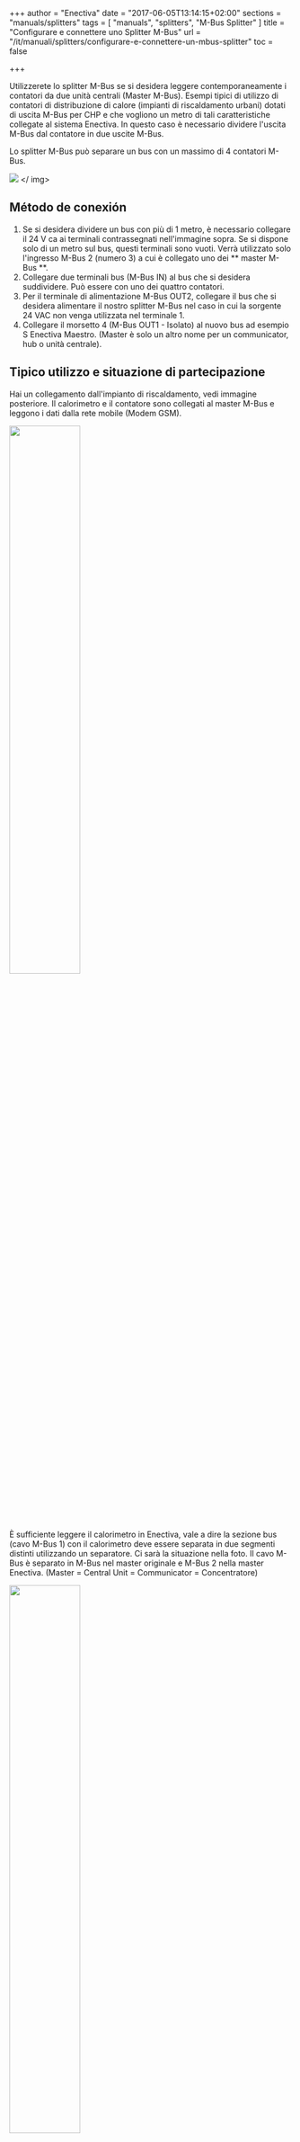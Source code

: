 +++
author = "Enectiva"
date = "2017-06-05T13:14:15+02:00"
sections = "manuals/splitters"
tags = [
    "manuals",
    "splitters",
    "M-Bus Splitter"
]
title = "Configurare e connettere uno Splitter M-Bus"
url = "/it/manuali/splitters/configurare-e-connettere-un-mbus-splitter"
toc = false

+++

Utilizzerete lo splitter M-Bus se si desidera leggere contemporaneamente i contatori da due unità centrali (Master M-Bus). Esempi tipici di utilizzo di contatori di distribuzione di calore (impianti di riscaldamento urbani) dotati di uscita M-Bus per CHP e che vogliono un metro di tali caratteristiche collegate al sistema Enectiva. In questo caso è necessario dividere l'uscita M-Bus dal contatore in due uscite M-Bus.

Lo splitter M-Bus può separare un bus con un massimo di 4 contatori M-Bus.

<img class = "center" src = "/images/m-bus-splitter.jpg" style = "larghezza: 35%"> </ img>

## Método de conexión

1. Se si desidera dividere un bus con più di 1 metro, è necessario collegare il 24 V ca ai terminali contrassegnati nell'immagine sopra. Se si dispone solo di un metro sul bus, questi terminali sono vuoti. Verrà utilizzato solo l'ingresso M-Bus 2 (numero 3) a cui è collegato uno dei ** master M-Bus **.
2. Collegare due terminali bus (M-Bus IN) al bus che si desidera suddividere. Può essere con uno dei quattro contatori.
3. Per il terminale di alimentazione M-Bus OUT2, collegare il bus che si desidera alimentare il nostro splitter M-Bus nel caso in cui la sorgente 24 VAC non venga utilizzata nel terminale 1.
4. Collegare il morsetto 4 (M-Bus OUT1 - Isolato) al nuovo bus ad esempio S Enectiva Maestro. (Master è solo un altro nome per un communicator, hub o unità centrale).

## Tipico utilizzo e situazione di partecipazione
Hai un collegamento dall'impianto di riscaldamento, vedi immagine posteriore. Il calorimetro e il contatore sono collegati al master M-Bus e leggono i dati dalla rete mobile (Modem GSM).

<img class = "center" src = "/images/calorimeter-watermeter-to-mbusmaster.jpg" style = "width: 50%"> </img>

È sufficiente leggere il calorimetro in Enectiva, vale a dire la sezione bus (cavo M-Bus 1) con il calorimetro deve essere separata in due segmenti distinti utilizzando un separatore. Ci sarà la situazione nella foto. Il cavo M-Bus è separato in M-Bus nel master originale e M-Bus 2 nella master Enectiva. (Master = Central Unit = Communicator = Concentratore)

<img class = "center" src = "/images/calorimeter-watermeter-to-enectiva_it.jpg" style = "width: 50%"> </img>

Per configurare il M-Bus Splitter, solo i ponticelli (ponte di cortocircuito) sul bordo superiore dello splitter M-Bus.

<img class = "centro" src = "/images/short-circuit-jumper-mbus.jpg"> </img>

## Avviare

1. Quando l'alimentazione è collegata tramite un terminale di alimentazione 24 VAC o M-Bus OUT2, non accade nulla. I diodi iniziano a lampeggiare dopo circa 1-3 minuti. Ci vuole un po 'di tempo per caricare i circuiti.
2. Dopo aver collegato tutti gli autobus sia all'ingresso che alle due uscite, è necessario eseguire la scansione del bus. Bisogna gettare il ponte giallo e riportarlo indietro. Quindi, attenderete circa 10 minuti affinché un LED lampeggia costantemente sull'M-Bus. Quando la scansione è collegata, questo LED lampeggerà in 12 secondi. 1 lampeggiare significa che c'è un metro sul bus, 2 significa 2 contatori, ecc ...
3. Lasciare sempre il ponte azzurro alla posizione 2 chiuso se la velocità del M-Bus è di 2400 bd / s. (Di solito è)
4. I ponti neri 3 e 4 sono sempre aperti. Il master M-Bus leggerà i dati dai contatori sul lato M-Bus IN ogni 1 minuto.
5. Lasciare sempre il ponticello rosso in posizione 5 chiuso quando la velocità del bus è sul M2 BUS OUT2 di 2400 bd / s (di solito è).

## AVVERTENZA IN CASO DI PROBLEMA !!!

1. I cavi devono essere collegati correttamente.
2. La tensione al M-Bus IN deve essere superiore a 23 V DC.
3. La tensione di M-Bus OUT 2 dovrebbe essere superiore a 26 V DC.
4. Tutti i contatori lato bus collegati al M-BUS IN devono avere un unico indirizzo principale M-Bus.

** Se i problemi persistono, contattare il team Enectiva. **

